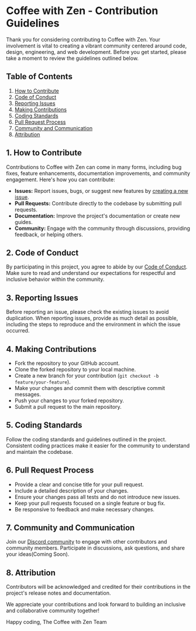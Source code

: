 # Coffee with Zen - Contribution Guidelines

Thank you for considering contributing to Coffee with Zen. Your involvement is vital to creating a vibrant community centered around code, design, engineering, and web development. Before you get started, please take a moment to review the guidelines outlined below.

## Table of Contents

1. [How to Contribute](#1-how-to-contribute)
2. [Code of Conduct](#2-code-of-conduct)
3. [Reporting Issues](#3-reporting-issues)
4. [Making Contributions](#4-making-contributions)
5. [Coding Standards](#5-coding-standards)
6. [Pull Request Process](#6-pull-request-process)
7. [Community and Communication](#7-community-and-communication)
8. [Attribution](#8-attribution)

## 1. How to Contribute

Contributions to Coffee with Zen can come in many forms, including bug fixes, feature enhancements, documentation improvements, and community engagement. Here's how you can contribute:

- **Issues:** Report issues, bugs, or suggest new features by [creating a new issue](../../issues).
- **Pull Requests:** Contribute directly to the codebase by submitting pull requests.
- **Documentation:** Improve the project's documentation or create new guides.
- **Community:** Engage with the community through discussions, providing feedback, or helping others.

## 2. Code of Conduct

By participating in this project, you agree to abide by our [Code of Conduct](./CODE_OF_CONDUCT.md). Make sure to read and understand our expectations for respectful and inclusive behavior within the community.

## 3. Reporting Issues

Before reporting an issue, please check the existing issues to avoid duplication. When reporting issues, provide as much detail as possible, including the steps to reproduce and the environment in which the issue occurred.

## 4. Making Contributions

- Fork the repository to your GitHub account.
- Clone the forked repository to your local machine.
- Create a new branch for your contribution (`git checkout -b feature/your-feature`).
- Make your changes and commit them with descriptive commit messages.
- Push your changes to your forked repository.
- Submit a pull request to the main repository.

## 5. Coding Standards

Follow the coding standards and guidelines outlined in the project. Consistent coding practices make it easier for the community to understand and maintain the codebase.

## 6. Pull Request Process

- Provide a clear and concise title for your pull request.
- Include a detailed description of your changes.
- Ensure your changes pass all tests and do not introduce new issues.
- Keep your pull requests focused on a single feature or bug fix.
- Be responsive to feedback and make necessary changes.

## 7. Community and Communication

Join our [Discord community](#) to engage with other contributors and community members. Participate in discussions, ask questions, and share your ideas(Coming Soon).

## 8. Attribution

Contributors will be acknowledged and credited for their contributions in the project's release notes and documentation.

We appreciate your contributions and look forward to building an inclusive and collaborative community together!

Happy coding,
The Coffee with Zen Team
